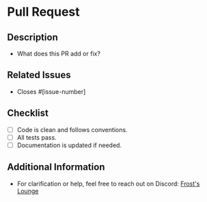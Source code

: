 # Pull Request

## Description
- What does this PR add or fix?

## Related Issues
- Closes #[issue-number]

## Checklist
- [ ] Code is clean and follows conventions.
- [ ] All tests pass.
- [ ] Documentation is updated if needed.

## Additional Information
- For clarification or help, feel free to reach out on Discord: [Frost's Lounge](https://discord.gg/RT5eC26qYa)
